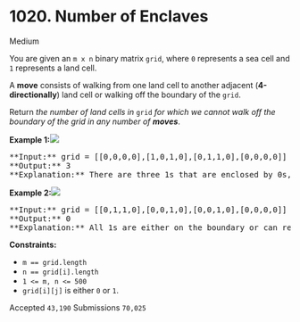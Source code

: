 # 1020. Number of Enclaves

Medium

You are given an `m x n` binary matrix `grid`, where `0` represents a sea cell and `1` represents a land cell.

A **move** consists of walking from one land cell to another adjacent (**4-directionally**) land cell or walking off the boundary of the `grid`.

Return _the number of land cells in_ `grid` _for which we cannot walk off the boundary of the grid in any number of **moves**_.

**Example 1:**![](https://assets.leetcode.com/uploads/2021/02/18/enclaves1.jpg)

<pre>
**Input:** grid = [[0,0,0,0],[1,0,1,0],[0,1,1,0],[0,0,0,0]]
**Output:** 3
**Explanation:** There are three 1s that are enclosed by 0s, and one 1 that is not enclosed because its on the boundary.
</pre>

**Example 2:**![](https://assets.leetcode.com/uploads/2021/02/18/enclaves2.jpg)

<pre>
**Input:** grid = [[0,1,1,0],[0,0,1,0],[0,0,1,0],[0,0,0,0]]
**Output:** 0
**Explanation:** All 1s are either on the boundary or can reach the boundary.
</pre>

**Constraints:**

* `m == grid.length`
* `n == grid[i].length`
* `1 <= m, n <= 500`
* `grid[i][j]` is either `0` or `1`.

Accepted `43,190` Submissions `70,025`
